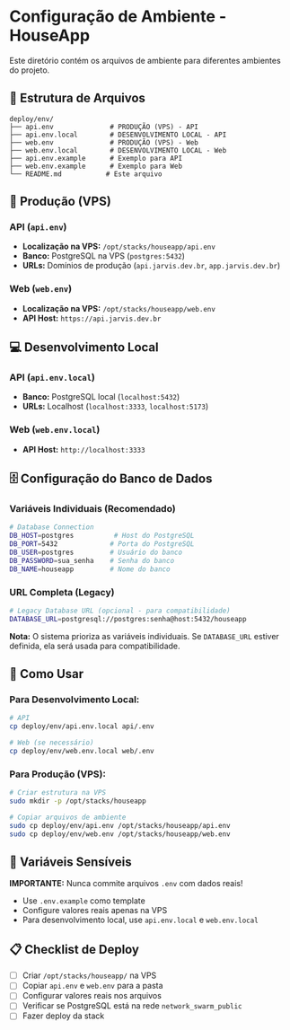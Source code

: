 # Configuração de Ambiente - HouseApp

Este diretório contém os arquivos de ambiente para diferentes ambientes do projeto.

## 📁 Estrutura de Arquivos

```
deploy/env/
├── api.env              # PRODUÇÃO (VPS) - API
├── api.env.local        # DESENVOLVIMENTO LOCAL - API
├── web.env              # PRODUÇÃO (VPS) - Web
├── web.env.local        # DESENVOLVIMENTO LOCAL - Web
├── api.env.example      # Exemplo para API
├── web.env.example      # Exemplo para Web
└── README.md           # Este arquivo
```

## 🚀 Produção (VPS)

### API (`api.env`)
- **Localização na VPS:** `/opt/stacks/houseapp/api.env`
- **Banco:** PostgreSQL na VPS (`postgres:5432`)
- **URLs:** Domínios de produção (`api.jarvis.dev.br`, `app.jarvis.dev.br`)

### Web (`web.env`)
- **Localização na VPS:** `/opt/stacks/houseapp/web.env`
- **API Host:** `https://api.jarvis.dev.br`

## 💻 Desenvolvimento Local

### API (`api.env.local`)
- **Banco:** PostgreSQL local (`localhost:5432`)
- **URLs:** Localhost (`localhost:3333`, `localhost:5173`)

### Web (`web.env.local`)
- **API Host:** `http://localhost:3333`

## 🗄️ Configuração do Banco de Dados

### Variáveis Individuais (Recomendado)
```bash
# Database Connection
DB_HOST=postgres          # Host do PostgreSQL
DB_PORT=5432             # Porta do PostgreSQL
DB_USER=postgres         # Usuário do banco
DB_PASSWORD=sua_senha    # Senha do banco
DB_NAME=houseapp         # Nome do banco
```

### URL Completa (Legacy)
```bash
# Legacy Database URL (opcional - para compatibilidade)
DATABASE_URL=postgresql://postgres:senha@host:5432/houseapp
```

**Nota:** O sistema prioriza as variáveis individuais. Se `DATABASE_URL` estiver definida, ela será usada para compatibilidade.

## 🔧 Como Usar

### Para Desenvolvimento Local:
```bash
# API
cp deploy/env/api.env.local api/.env

# Web (se necessário)
cp deploy/env/web.env.local web/.env
```

### Para Produção (VPS):
```bash
# Criar estrutura na VPS
sudo mkdir -p /opt/stacks/houseapp

# Copiar arquivos de ambiente
sudo cp deploy/env/api.env /opt/stacks/houseapp/api.env
sudo cp deploy/env/web.env /opt/stacks/houseapp/web.env
```

## 🔐 Variáveis Sensíveis

**IMPORTANTE:** Nunca commite arquivos `.env` com dados reais!
- Use `.env.example` como template
- Configure valores reais apenas na VPS
- Para desenvolvimento local, use `api.env.local` e `web.env.local`

## 📋 Checklist de Deploy

- [ ] Criar `/opt/stacks/houseapp/` na VPS
- [ ] Copiar `api.env` e `web.env` para a pasta
- [ ] Configurar valores reais nos arquivos
- [ ] Verificar se PostgreSQL está na rede `network_swarm_public`
- [ ] Fazer deploy da stack
